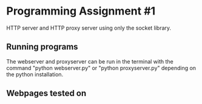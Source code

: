 # Programming Assignment #1

HTTP server and HTTP proxy server using only the socket library.

## Running programs

The webserver and proxyserver can be run in the terminal with the command "python webserver.py" or "python proxyserver.py" depending on the python installation.

## Webpages tested on
